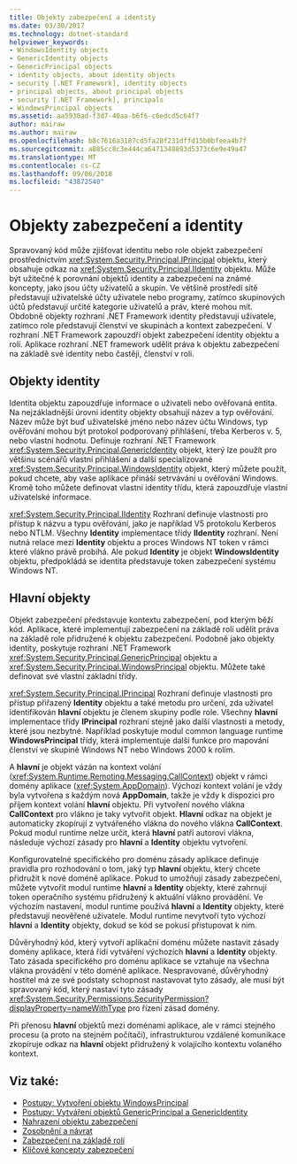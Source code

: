 ```yaml
---
title: Objekty zabezpečení a identity
ms.date: 03/30/2017
ms.technology: dotnet-standard
helpviewer_keywords:
- WindowsIdentity objects
- GenericIdentity objects
- GenericPrincipal objects
- identity objects, about identity objects
- security [.NET Framework], identity objects
- principal objects, about principal objects
- security [.NET Framework], principals
- WindowsPrincipal objects
ms.assetid: aa5930ad-f3d7-40aa-b6f6-c6edcd5c64f7
author: mairaw
ms.author: mairaw
ms.openlocfilehash: b8c7616a3187cd5fa28f231dffd15b0bfeea4b7f
ms.sourcegitcommit: a885cc8c3e444ca6471348893d5373c6e9e49a47
ms.translationtype: MT
ms.contentlocale: cs-CZ
ms.lasthandoff: 09/06/2018
ms.locfileid: "43872540"
---
```

# <a name="principal-and-identity-objects"></a>Objekty zabezpečení a identity
Spravovaný kód může zjišťovat identitu nebo role objekt zabezpečení prostřednictvím <xref:System.Security.Principal.IPrincipal> objektu, který obsahuje odkaz na <xref:System.Security.Principal.IIdentity> objektu. Může být užitečné k porovnání objektů identity a zabezpečení na známé koncepty, jako jsou účty uživatelů a skupin. Ve většině prostředí sítě představují uživatelské účty uživatele nebo programy, zatímco skupinových účtů představují určité kategorie uživatelů a práv, které mohou mít. Obdobně objekty rozhraní .NET Framework identity představují uživatele, zatímco role představují členství ve skupinách a kontext zabezpečení. V rozhraní .NET Framework zapouzdří objekt zabezpečení identity objektu a rolí. Aplikace rozhraní .NET framework udělit práva k objektu zabezpečení na základě své identity nebo častěji, členství v roli.  
  
## <a name="identity-objects"></a>Objekty identity  
 Identita objektu zapouzdřuje informace o uživateli nebo ověřovaná entita. Na nejzákladnější úrovni identity objekty obsahují název a typ ověřování. Název může být buď uživatelské jméno nebo název účtu Windows, typ ověřování mohou být protokol podporovaný přihlášení, třeba Kerberos v. 5, nebo vlastní hodnotu. Definuje rozhraní .NET Framework <xref:System.Security.Principal.GenericIdentity> objekt, který lze použít pro většinu scénářů vlastní přihlášení a další specializované <xref:System.Security.Principal.WindowsIdentity> objekt, který můžete použít, pokud chcete, aby vaše aplikace přináší setrvávání u ověřování Windows. Kromě toho můžete definovat vlastní identity třídu, která zapouzdřuje vlastní uživatelské informace.  
  
 <xref:System.Security.Principal.IIdentity> Rozhraní definuje vlastnosti pro přístup k názvu a typu ověřování, jako je například V5 protokolu Kerberos nebo NTLM. Všechny **Identity** implementace třídy **IIdentity** rozhraní. Není nutná relace mezi **Identity** objektu a proces Windows NT token v rámci které vlákno právě probíhá. Ale pokud **Identity** je objekt **WindowsIdentity** objektu, předpokládá se identita představuje token zabezpečení systému Windows NT.  
  
## <a name="principal-objects"></a>Hlavní objekty  
 Objekt zabezpečení představuje kontextu zabezpečení, pod kterým běží kód. Aplikace, které implementují zabezpečení na základě rolí udělit práva na základě role přidružené k objektu zabezpečení. Podobně jako objekty identity, poskytuje rozhraní .NET Framework <xref:System.Security.Principal.GenericPrincipal> objektu a <xref:System.Security.Principal.WindowsPrincipal> objektu. Můžete také definovat své vlastní základní třídy.  
  
 <xref:System.Security.Principal.IPrincipal> Rozhraní definuje vlastnosti pro přístup přiřazený **Identity** objektu a také metodu pro určení, zda uživatel identifikován **hlavní** objektu je členem skupiny podle role. Všechny **hlavní** implementace třídy **IPrincipal** rozhraní stejně jako další vlastnosti a metody, které jsou nezbytné. Například poskytuje modul common language runtime **WindowsPrincipal** třídy, která implementuje další funkce pro mapování členství ve skupině Windows NT nebo Windows 2000 k rolím.  
  
 A **hlavní** je objekt vázán na kontext volání (<xref:System.Runtime.Remoting.Messaging.CallContext>) objekt v rámci domény aplikace (<xref:System.AppDomain>). Výchozí kontext volání je vždy byla vytvořena s každým nová **AppDomain**, takže je vždy k dispozici pro příjem kontext volání **hlavní** objektu. Při vytvoření nového vlákna **CallContext** pro vlákno je taky vytvořit objekt. **Hlavní** odkaz na objekt je automaticky zkopírují z vytvářeného vlákna do nového vlákna **CallContext**. Pokud modul runtime nelze určit, která **hlavní** patří autorovi vlákna, následuje výchozí zásady pro **hlavní** a **Identity** objektu vytvoření.  
  
 Konfigurovatelné specifického pro doménu zásady aplikace definuje pravidla pro rozhodování o tom, jaký typ **hlavní** objektu, který chcete přidružit k nové doméně aplikace. Pokud to umožňují zásady zabezpečení, můžete vytvořit modul runtime **hlavní** a **Identity** objekty, které zahrnují token operačního systému přidružený k aktuální vlákno provádění. Ve výchozím nastavení, modul runtime používá **hlavní** a **Identity** objekty, které představují neověřené uživatele. Modul runtime nevytvoří tyto výchozí **hlavní** a **Identity** objekty, dokud se kód se pokusí přistupovat k nim.  
  
 Důvěryhodný kód, který vytvoří aplikační doménu můžete nastavit zásady domény aplikace, která řídí vytváření výchozích **hlavní** a **Identity** objekty. Tato zásada specifického pro doménu aplikace se vztahuje na všechna vlákna provádění v této doméně aplikace. Nespravované, důvěryhodný hostitel má ze své podstaty schopnost nastavovat tyto zásady, ale musí být spravovaný kód, který nastaví tyto zásady <xref:System.Security.Permissions.SecurityPermission?displayProperty=nameWithType> pro řízení zásad domény.  
  
 Při přenosu **hlavní** objektů mezi doménami aplikace, ale v rámci stejného procesu (a proto na stejném počítači), infrastrukturou vzdálené komunikace zkopíruje odkaz na **hlavní** objekt přidružený k volajícího kontextu volaného kontext.  
  
## <a name="see-also"></a>Viz také:

- [Postupy: Vytvoření objektu WindowsPrincipal](../../../docs/standard/security/how-to-create-a-windowsprincipal-object.md)  
- [Postupy: Vytváření objektů GenericPrincipal a GenericIdentity](../../../docs/standard/security/how-to-create-genericprincipal-and-genericidentity-objects.md)  
- [Nahrazení objektu zabezpečení](../../../docs/standard/security/replacing-a-principal-object.md)  
- [Zosobnění a návrat](../../../docs/standard/security/impersonating-and-reverting.md)  
- [Zabezpečení na základě rolí](../../../docs/standard/security/role-based-security.md)  
- [Klíčové koncepty zabezpečení](../../../docs/standard/security/key-security-concepts.md)
